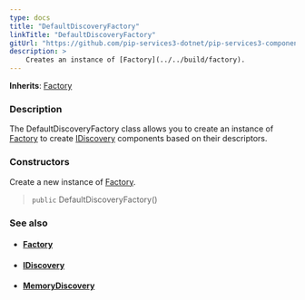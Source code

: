 ```yaml
---
type: docs
title: "DefaultDiscoveryFactory"
linkTitle: "DefaultDiscoveryFactory"
gitUrl: "https://github.com/pip-services3-dotnet/pip-services3-components-dotnet"
description: >
    Creates an instance of [Factory](../../build/factory).
---
```


**Inherits**: [Factory](../../build/factory)

### Description

The DefaultDiscoveryFactory class allows you to create an instance of [Factory](../../build/factory) to create [IDiscovery](../idiscovery) components based on their descriptors.

### Constructors
Create a new instance of [Factory](../../build/factory).

> `public` DefaultDiscoveryFactory()


### See also 
- #### [Factory](../../build/factory)
- #### [IDiscovery](../idiscovery)
- #### [MemoryDiscovery](../memory_discovery)
